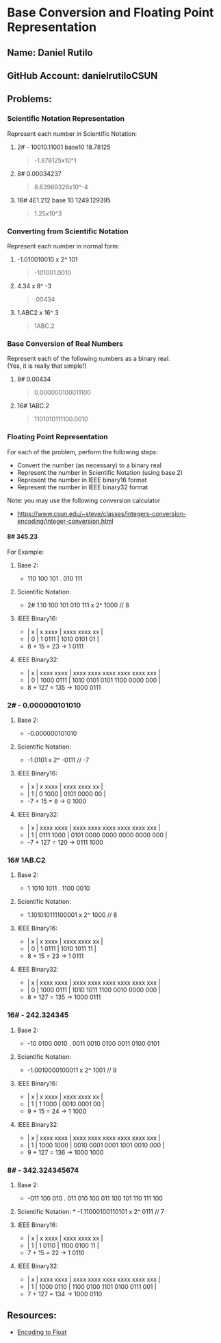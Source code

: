 # Base Conversion and Floating Point Representation

## Name:  Daniel Rutilo                               <!-- response -->
## GitHub Account: danielrutiloCSUN                   <!-- response -->

## Problems:


### Scientific Notation Representation
Represent each number in Scientific Notation:
  1. 2# - 10010.11001
      base10 18.78125  
     > -1.878125x10^1                                        <!-- response -->

  1. 8#  0.00034237
      
     > 8.63969326x10^-4                                      <!-- response -->

  1. 16#  4E1.212
       base 10 1249.129395  
     > 1.25x10^3                                      <!-- response -->

### Converting from Scientific Notation
Represent each number in normal form:

1. -1.010010010  x 2^ 101 
   > -101001.0010                                           <!-- response -->

1. 4.34 x 8^ -3
   > .00434                                                <!-- response -->

1. 1.ABC2 x 16^ 3
   > 1ABC.2                                                 <!-- response -->
 

### Base Conversion of Real Numbers
Represent each of the following numbers as a binary real.  <br>
(Yes, it is really that simple!)

  1. 8# 0.00434  
     > 0.000000100011100                           <!-- response -->

  1. 16#  1ABC.2 
     > 1101010111100.0010                          <!-- response -->
  

### Floating Point Representation
For each of the problem, perform the following steps:
  * Convert the number (as necessary) to a binary real
  * Represent the number in Scientific Notation (using base 2)
  * Represent the number in IEEE binary16 format
  * Represent the number in IEEE binary32 format

Note: you may use the following conversion calculator
  * https://www.csun.edu/~steve/classes/integers-conversion-encoding/integer-conversion.html


#### 8# 345.23  
For Example:

  1. Base 2: 
     * 110 100 101 . 010 111                              <!-- response --> 

  1. Scientific Notation: 
     * 2# 1.10 100 101 010 111 x 2^ 1000  // 8            <!-- response --> 

  1. IEEE Binary16: 
     * | x | x xxxx | xxxx xxxx xx |                     
     * | 0 | 1 0111 | 1010 0101 01 |                      <!-- response --> 
     * 8 + 15 = 23 -> 1 0111                              <!-- response -->

  1. IEEE Binary32:
     * | x | xxxx xxxx | xxxx xxxx xxxx xxxx xxxx xxx |
     * | 0 | 1000 0111 | 1010 0101 0101 1100 0000 000 |   <!-- response -->
     * 8 + 127 = 135 -> 1000 0111                         <!-- response -->


### 2#  - 0.000000101010  
  1. Base 2: 
     * -0.000000101010                                   <!-- response -->
 
  1. Scientific Notation: 
     * -1.0101 x 2^ -0111  // -7                           <!-- response -->

  1. IEEE Binary16:
     * | x | x xxxx | xxxx xxxx xx |                     
     * | 1 | 0 1000 | 0101 0000 00 |                      <!-- response -->
     * -7 + 15  = 8 -> 0 1000                              <!-- response -->

  1. IEEE Binary32:
     * | x | xxxx xxxx | xxxx xxxx xxxx xxxx xxxx xxx |
     * | 1 | 0111 1000 | 0101 0000 0000 0000 0000 000 |   <!-- response -->
     * -7 + 127 = 120 ->  0111 1000                        <!-- response -->

### 16#  1AB.C2 
  1. Base 2: 
     * 1 1010 1011 . 1100 0010                             <!-- response -->
 
  1. Scientific Notation: 
     * 1.101010111100001 x 2^ 1000 // 8                   <!-- response -->

  1. IEEE Binary16:
     * | x | x xxxx | xxxx xxxx xx |                     
     * | 0 | 1 0111 | 1010 1011 11 |                   <!-- response -->
     * 8 + 15 = 23 -> 1 0111                            <!-- response -->

  1. IEEE Binary32:
     * | x | xxxx xxxx | xxxx xxxx xxxx xxxx xxxx xxx |
     * | 0 | 1000 0111 | 1010 1011 1100 0010 0000 000 |   <!-- response -->
     * 8 + 127 = 135 ->  1000 0111                        <!-- response -->


### 16#  - 242.324345
  1. Base 2: 
     * -10 0100 0010 . 0011 0010 0100 0011 0100 0101  <!-- response -->
 
  1. Scientific Notation:             
     * -1.0010000100011 x 2^ 1001 // 9                 <!-- response -->

  1. IEEE Binary16:
     * | x | x xxxx | xxxx xxxx xx |                     
     * | 1 | 1 1000 | 0010 0001 00 |                   <!-- response -->
     *  9 + 15 = 24 -> 1 1000                          <!-- response -->

  1. IEEE Binary32:
     * | x | xxxx xxxx | xxxx xxxx xxxx xxxx xxxx xxx |
     * | 1 | 1000 1000 | 0010 0001 0001 1001 0010 000 |  <!-- response -->
     *  9 + 127 = 136 -> 1000 1000

### 8#  - 342.324345674 

  1. Base 2: 
     * -011 100 010 . 011 010 100 011 100 101 110 111 100 <!-- response -->
 
  1. Scientific Notation: 
    *  -1.11000100110101 x 2^ 0111 // 7                 <!-- response -->

  1. IEEE Binary16:
     * | x | x xxxx | xxxx xxxx xx |                     
     * | 1 | 1 0110 | 1100 0100 11 |                      <!-- response -->
     * 7 + 15 = 22 -> 1 0110                              <!-- response -->

  1. IEEE Binary32:
     * | x | xxxx xxxx | xxxx xxxx xxxx xxxx xxxx xxx |
     * | 1 | 1000 0110 | 1100 0100 1101 0100 0111 001 |   <!-- response -->
     * 7 + 127 = 134 -> 1000 0110                         <!-- response -->

## Resources: 
  * [Encoding to Float](encode_float.md)

